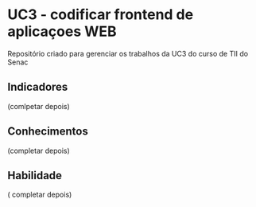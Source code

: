 # UC3 - codificar frontend de aplicaçoes WEB
Repositório criado para gerenciar os trabalhos da UC3 do curso de TII do Senac

## Indicadores
(comlpetar depois)

## Conhecimentos
(completar depois)

## Habilidade
( completar depois)